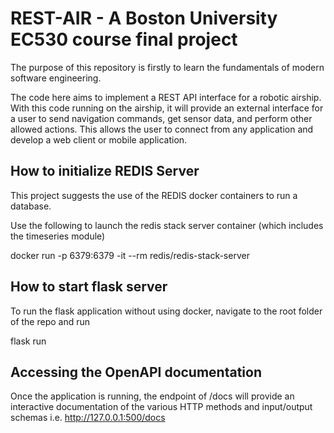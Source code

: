# REST-AIR - A Boston University EC530 course final project

The purpose of this repository is firstly to learn the fundamentals of modern software engineering.

The code here aims to implement a REST API interface for a robotic airship. With this code running on the airship, it will provide an external interface for a user to send navigation commands, get sensor data, and perform other allowed actions. This allows the user to connect from any application and develop a web client or mobile application.

## How to initialize REDIS Server

This project suggests the use of the REDIS docker containers to run a database.

Use the following to launch the redis stack server container (which includes the timeseries module)

docker run -p 6379:6379 -it --rm redis/redis-stack-server

## How to start flask server

To run the flask application without using docker, navigate to the root folder of the repo and run

flask run

## Accessing the OpenAPI documentation

Once the application is running, the endpoint of /docs will provide an interactive documentation of the various HTTP methods and input/output schemas
i.e. http://127.0.0.1:500/docs
